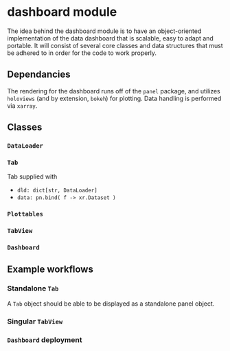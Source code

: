 # dashboard module

The idea behind the dashboard module is to have an object-oriented implementation of the data dashboard that is scalable, easy to adapt and portable. It will consist of several core classes and data structures that must be adhered to in order for the code to work properly.

## Dependancies

The rendering for the dashboard runs off of the `panel` package, and utilizes `holoviews` (and by extension, `bokeh`) for plotting. Data handling is performed via `xarray`.

## Classes

### `DataLoader`

### `Tab`

Tab supplied with 

+ `dld: dict[str, DataLoader]`
+ `data: pn.bind( f -> xr.Dataset )`

### `Plottables`

### `TabView`

### `Dashboard`



## Example workflows

### Standalone `Tab`

A `Tab` object should be able to be displayed as a standalone panel object. 

### Singular `TabView`

### `Dashboard` deployment